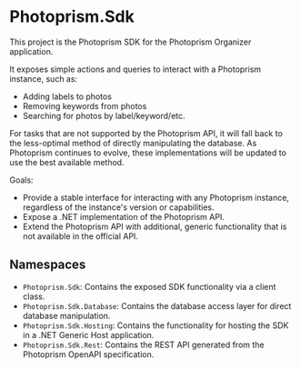 # Photoprism.Sdk

This project is the Photoprism SDK for the Photoprism Organizer application.

It exposes simple actions and queries to interact with a Photoprism instance, such as:
- Adding labels to photos
- Removing keywords from photos
- Searching for photos by label/keyword/etc.

For tasks that are not supported by the Photoprism API, it will fall back to the less-optimal method of directly manipulating the database. As Photoprism continues to evolve, these implementations will be updated to use the best available method.

Goals:
- Provide a stable interface for interacting with any Photoprism instance, regardless of the instance's version or capabilities.
- Expose a .NET implementation of the Photoprism API.
- Extend the Photoprism API with additional, generic functionality that is not available in the official API.

## Namespaces

- `Photoprism.Sdk`: Contains the exposed SDK functionality via a client class.
- `Photoprism.Sdk.Database`: Contains the database access layer for direct database manipulation.
- `Photoprism.Sdk.Hosting`: Contains the functionality for hosting the SDK in a .NET Generic Host application.
- `Photoprism.Sdk.Rest`: Contains the REST API generated from the Photoprism OpenAPI specification.
